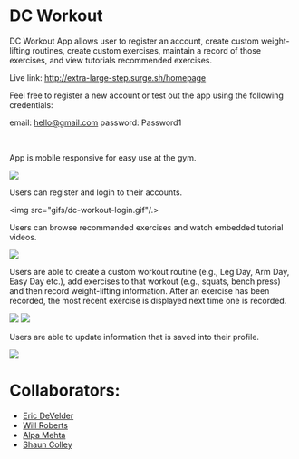 # DC Workout

DC Workout App allows user to register an account, create custom weight-lifting routines, create custom exercises, maintain a record of those exercises, and view tutorials recommended exercises.

Live link: http://extra-large-step.surge.sh/homepage

Feel free to register a new account or test out the app using the following credentials:

email: hello@gmail.com
password: Password1

<br>

App is mobile responsive for easy use at the gym.

<img src="gifs/dc-workout-mobil.gif"/>

Users can register and login to their accounts.

<img src="gifs/dc-workout-login.gif"/.>

Users can browse recommended exercises and watch embedded tutorial videos.

<img src="gifs/dc-workout-tutorial.gif"/>

Users are able to create a custom workout routine (e.g., Leg Day, Arm Day, Easy Day etc.), add exercises to that workout (e.g., squats, bench press) and then record weight-lifting information. After an exercise has been recorded, the most recent exercise is displayed next time one is recorded.

<img src="gifs/dc-workout-record-exercise.gif"/>

<img src="gifs/dc-workout-create-routine.gif"/>

Users are able to update information that is saved into their profile.

<img src="gifs/dc-workout-update-profile.gif"/>


# Collaborators:
* [Eric DeVelder](https://github.com/emark1)
* [Will Roberts](https://github.com/wcrober)
* [Alpa Mehta](https://github.com/amehta27)
* [Shaun Colley](https://github.com/shaunwcolley)

